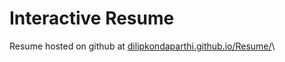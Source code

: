 Interactive Resume
==================

Resume hosted on github at [dilipkondaparthi.github.io/Resume/](https://dilipkondaparthi.github.io/Resume/)\